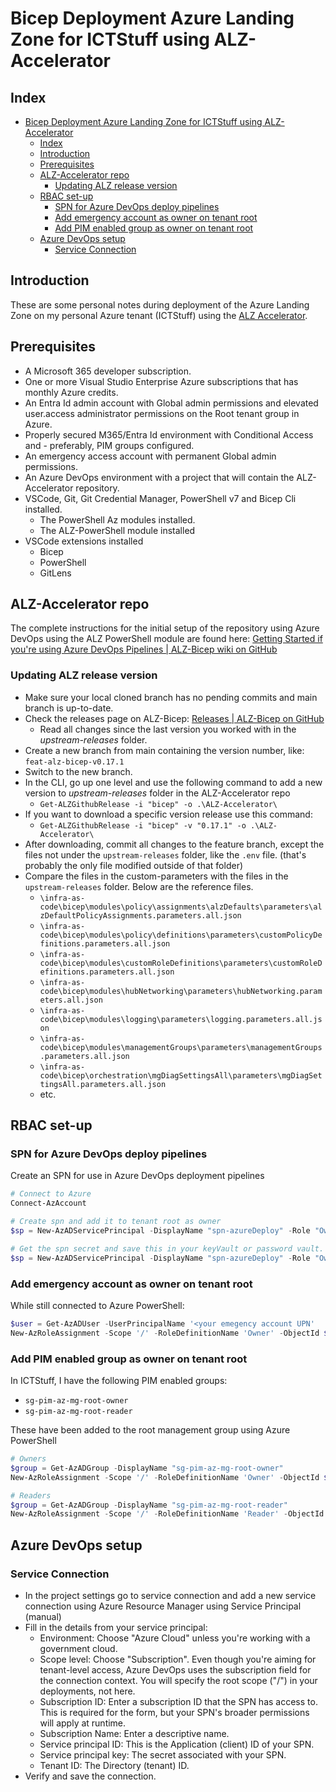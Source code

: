 # Bicep Deployment Azure Landing Zone for ICTStuff using ALZ-Accelerator

## Index

- [Bicep Deployment Azure Landing Zone for ICTStuff using ALZ-Accelerator](#bicep-deployment-azure-landing-zone-for-ictstuff-using-alz-accelerator)
  - [Index](#index)
  - [Introduction](#introduction)
  - [Prerequisites](#prerequisites)
  - [ALZ-Accelerator repo](#alz-accelerator-repo)
    - [Updating ALZ release version](#updating-alz-release-version)
  - [RBAC set-up](#rbac-set-up)
    - [SPN for Azure DevOps deploy pipelines](#spn-for-azure-devops-deploy-pipelines)
    - [Add emergency account as owner on tenant root](#add-emergency-account-as-owner-on-tenant-root)
    - [Add PIM enabled group as owner on tenant root](#add-pim-enabled-group-as-owner-on-tenant-root)
  - [Azure DevOps setup](#azure-devops-setup)
    - [Service Connection](#service-connection)

## Introduction

These are some personal notes during deployment of the Azure Landing Zone on my personal Azure tenant (ICTStuff) using the [ALZ Accelerator](https://github.com/Azure/ALZ-Bicep/wiki/Accelerator).

## Prerequisites

- A Microsoft 365 developer subscription.
- One or more Visual Studio Enterprise Azure subscriptions that has monthly Azure credits.
- An Entra Id admin account with Global admin permissions and elevated user.access administrator permissions on the Root tenant group in Azure.
- Properly secured M365/Entra Id environment with Conditional Access and - preferably, PIM groups configured.
- An emergency access account with permanent Global admin permissions.
- An Azure DevOps environment with a project that will contain the ALZ-Accelerator repository.
- VSCode, Git, Git Credential Manager, PowerShell v7 and Bicep Cli installed.
  - The PowerShell Az modules installed.
  - The ALZ-PowerShell module installed
- VSCode extensions installed
  - Bicep
  - PowerShell
  - GitLens

## ALZ-Accelerator repo

The complete instructions for the initial setup of the repository using Azure DevOps using the ALZ PowerShell module are found here: [Getting Started if you're using Azure DevOps Pipelines | ALZ-Bicep wiki on GitHub](https://github.com/Azure/ALZ-Bicep/wiki/Accelerator#getting-started-if-youre-using-azure-devops-pipelines)

### Updating ALZ release version

- Make sure your local cloned branch has no pending commits and main branch is up-to-date.
- Check the releases page on ALZ-Bicep: [Releases | ALZ-Bicep on GitHub](https://github.com/Azure/ALZ-Bicep/releases)
  - Read all changes since the last version you worked with in the _upstream-releases_ folder.
- Create a new branch from main containing the version number, like: `feat-alz-bicep-v0.17.1`
- Switch to the new branch.
- In the CLI, go up one level and use the following command to add a new version to _upstream-releases_ folder in the ALZ-Accelerator repo
  - `Get-ALZGithubRelease -i "bicep" -o .\ALZ-Accelerator\`
- If you want to download a specific version release use this command:
  - `Get-ALZGithubRelease -i "bicep" -v "0.17.1" -o .\ALZ-Accelerator\`
- After downloading, commit all changes to the feature branch, except the files not under the `upstream-releases` folder, like the `.env` file. (that's probably the only file modified outside of that folder)
- Compare the files in the custom-parameters with the files in the `upstream-releases` folder. Below are the reference files.
  - `\infra-as-code\bicep\modules\policy\assignments\alzDefaults\parameters\alzDefaultPolicyAssignments.parameters.all.json`
  - `\infra-as-code\bicep\modules\policy\definitions\parameters\customPolicyDefinitions.parameters.all.json`
  - `\infra-as-code\bicep\modules\customRoleDefinitions\parameters\customRoleDefinitions.parameters.all.json`
  - `\infra-as-code\bicep\modules\hubNetworking\parameters\hubNetworking.parameters.all.json`
  - `\infra-as-code\bicep\modules\logging\parameters\logging.parameters.all.json`
  - `\infra-as-code\bicep\modules\managementGroups\parameters\managementGroups.parameters.all.json`
  - `\infra-as-code\bicep\orchestration\mgDiagSettingsAll\parameters\mgDiagSettingsAll.parameters.all.json`
  - etc.

## RBAC set-up

### SPN for Azure DevOps deploy pipelines

Create an SPN for use in Azure DevOps deployment pipelines

```powershell
# Connect to Azure
Connect-AzAccount

# Create spn and add it to tenant root as owner
$sp = New-AzADServicePrincipal -DisplayName "spn-azureDeploy" -Role "Owner" -Scope "/"

# Get the spn secret and save this in your keyVault or password vault.
$sp = New-AzADServicePrincipal -DisplayName "spn-azureDeploy" -Role "Owner" -Scope "/"
```

### Add emergency account as owner on tenant root

While still connected to Azure PowerShell:

```powershell
$user = Get-AzADUser -UserPrincipalName '<your emegency account UPN'
New-AzRoleAssignment -Scope '/' -RoleDefinitionName 'Owner' -ObjectId $user.Id
```

### Add PIM enabled group as owner on tenant root

In ICTStuff, I have the following PIM enabled groups: 

- `sg-pim-az-mg-root-owner`
- `sg-pim-az-mg-root-reader`

These have been added to the root management group using Azure PowerShell

```powershell
# Owners
$group = Get-AzADGroup -DisplayName "sg-pim-az-mg-root-owner"
New-AzRoleAssignment -Scope '/' -RoleDefinitionName 'Owner' -ObjectId $group.Id

# Readers
$group = Get-AzADGroup -DisplayName "sg-pim-az-mg-root-reader"
New-AzRoleAssignment -Scope '/' -RoleDefinitionName 'Reader' -ObjectId $group.Id
```

## Azure DevOps setup

### Service Connection

- In the project settings go to service connection and add a new service connection using Azure Resource Manager using Service Principal (manual)
- Fill in the details from your service principal:
  - Environment: Choose "Azure Cloud" unless you're working with a government cloud.
  - Scope level: Choose "Subscription". Even though you're aiming for tenant-level access, Azure DevOps uses the subscription field for the connection context. You will specify the root scope ("/") in your deployments, not here.
  - Subscription ID: Enter a subscription ID that the SPN has access to. This is required for the form, but your SPN's broader permissions will apply at runtime.
  - Subscription Name: Enter a descriptive name.
  - Service principal ID: This is the Application (client) ID of your SPN.
  - Service principal key: The secret associated with your SPN.
  - Tenant ID: The Directory (tenant) ID.
- Verify and save the connection.

